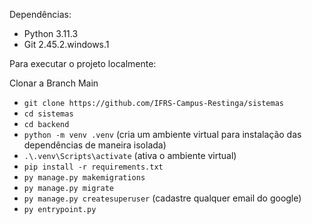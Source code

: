 Dependências:
- Python 3.11.3
- Git 2.45.2.windows.1

Para executar o projeto localmente:

Clonar a Branch Main

- ```git clone https://github.com/IFRS-Campus-Restinga/sistemas```
- ```cd sistemas```
- ```cd backend```
- ```python -m venv .venv``` (cria um ambiente virtual para instalação das dependências de maneira isolada)
- ```.\.venv\Scripts\activate``` (ativa o ambiente virtual)
- ```pip install -r requirements.txt```
- ```py manage.py makemigrations```
- ```py manage.py migrate```
- ```py manage.py createsuperuser``` (cadastre qualquer email do google)
- ```py entrypoint.py```

